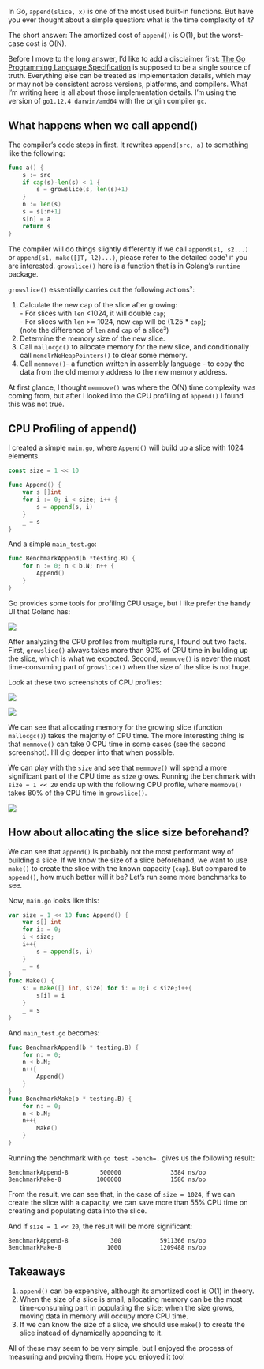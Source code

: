 
In Go, `append(slice, x)` is one of the most used built-in functions. But have you ever thought about a simple question: what is the time complexity of it?

The short answer: The amortized cost of `append()` is O(1), but the worst-case cost is O(N).

Before I move to the long answer, I’d like to add a disclaimer first: [The Go Programming Language Specification](https://golang.org/ref/spec) is supposed to be a single source of truth. Everything else can be treated as implementation details, which may or may not be consistent across versions, platforms, and compilers. What I’m writing here is all about those implementation details. I’m using the version of `go1.12.4 darwin/amd64` with the origin compiler `gc`.

## What happens when we call append()

The compiler’s code steps in first. It rewrites `append(src, a)` to something like the following:

```go
func a() {
	s := src
	if cap(s)-len(s) < 1 {
		s = growslice(s, len(s)+1)
	}
	n := len(s)
	s = s[:n+1]
	s[n] = a
	return s
}
```

The compiler will do things slightly differently if we call `append(s1, s2...)` or `append(s1, make([]T, l2)...)`, please refer to the detailed code¹ if you are interested. `growslice()` here is a function that is in Golang’s `runtime` package.

`growslice()` essentially carries out the following actions²:

1.  Calculate the new cap of the slice after growing:  
    \- For slices with `len` <1024, it will double `cap`;  
    \- For slices with `len` >= 1024, new `cap` will be (1.25 \* `cap`);  
    (note the difference of `len` and `cap` of a slice³)
2.  Determine the memory size of the new slice.
3.  Call `mallocgc()` to allocate memory for the new slice, and conditionally call `memclrNoHeapPointers()` to clear some memory.
4.  Call `memmove()`\- a function written in assembly language - to copy the data from the old memory address to the new memory address.

At first glance, I thought `memmove()` was where the O(N) time complexity was coming from, but after I looked into the CPU profiling of `append()` I found this was not true.

## CPU Profiling of append()

I created a simple `main.go`, where `Append()` will build up a slice with 1024 elements.

```go
const size = 1 << 10

func Append() {
	var s []int
	for i := 0; i < size; i++ {
		s = append(s, i)
	}
	_ = s
}
```

And a simple `main_test.go`:

```go
func BenchmarkAppend(b *testing.B) {
	for n := 0; n < b.N; n++ {
		Append()
	}
}

```

Go provides some tools for profiling CPU usage, but I like prefer the handy UI that Goland has:

![](https://miro.medium.com/max/700/1*6A4a9bdKUB72tvd8_oVyrA.png)

After analyzing the CPU profiles from multiple runs, I found out two facts. First, `growslice()` always takes more than 90% of CPU time in building up the slice, which is what we expected. Second, `memmove()` is never the most time-consuming part of `growslice()` when the size of the slice is not huge.

Look at these two screenshots of CPU profiles:

![](https://miro.medium.com/max/700/1*T7O24F_GJQjKhGaxGg3kKw.png)

![](https://miro.medium.com/max/700/1*6Iaags4KV6e7VycCowoz_g.png)

We can see that allocating memory for the growing slice (function `mallocgc()`) takes the majority of CPU time. The more interesting thing is that `memmove()` can take 0 CPU time in some cases (see the second screenshot). I’ll dig deeper into that when possible.

We can play with the `size` and see that `memmove()` will spend a more significant part of the CPU time as `size` grows. Running the benchmark with `size = 1 << 20` ends up with the following CPU profile, where `memmove()` takes 80% of the CPU time in `growslice()`.

![](https://miro.medium.com/max/700/1*LbCKYdriQImg7Mo9yHX9Fw.png)

## How about allocating the slice size beforehand?

We can see that `append()` is probably not the most performant way of building a slice. If we know the size of a slice beforehand, we want to use `make()` to create the slice with the known capacity (`cap`). But compared to `append()`, how much better will it be? Let’s run some more benchmarks to see.

Now, `main.go` looks like this:

```go
var size = 1 << 10 func Append() {
    var s[] int
    for i: = 0;
    i < size;
    i++{
        s = append(s, i)
    }
    _ = s
}
func Make() {
    s: = make([] int, size) for i: = 0;i < size;i++{
        s[i] = i
    }
    _ = s
}
```

And `main_test.go` becomes:

```go
func BenchmarkAppend(b * testing.B) {
    for n: = 0;
    n < b.N;
    n++{
        Append()
    }
}
func BenchmarkMake(b * testing.B) {
    for n: = 0;
    n < b.N;
    n++{
        Make()
    }
}
```

Running the benchmark with `go test -bench=.` gives us the following result:

```
BenchmarkAppend-8         500000              3584 ns/op
BenchmarkMake-8          1000000              1586 ns/op
```

From the result, we can see that, in the case of `size = 1024`, if we can create the slice with a capacity, we can save more than 55% CPU time on creating and populating data into the slice.

And if `size = 1 << 20`, the result will be more significant:

```
BenchmarkAppend-8            300           5911366 ns/op
BenchmarkMake-8             1000           1209488 ns/op
```

## Takeaways

1.  `append()` can be expensive, although its amortized cost is O(1) in theory.
2.  When the size of a slice is small, allocating memory can be the most time-consuming part in populating the slice; when the size grows, moving data in memory will occupy more CPU time.
3.  If we can know the size of a slice, we should use `make()` to create the slice instead of dynamically appending to it.

All of these may seem to be very simple, but I enjoyed the process of measuring and proving them. Hope you enjoyed it too!